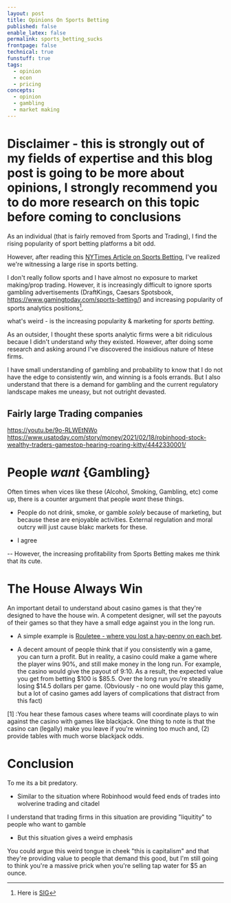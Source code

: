 ```yaml
---
layout: post
title: Opinions On Sports Betting
published: false
enable_latex: false
permalink: sports_betting_sucks
frontpage: false
technical: true
funstuff: true
tags:
  - opinion
  - econ
  - pricing
concepts:
  - opinion
  - gambling
  - market making
---
```


# Disclaimer - this is strongly out of my fields of expertise and this blog post is going to be more about opinions, I strongly recommend you to do more research on this topic before coming to conclusions



As an individual (that is fairly removed from Sports and Trading), I find the rising popularity of sport betting platforms a bit odd. 

However, after reading this [NYTimes Article on Sports Betting](https://www.nytimes.com/2022/01/31/sports/football/super-bowl-sports-betting.html), I've realized we're witnessing a large rise in sports betting. 


I don't really follow sports and I have almost no exposure to market making/prop trading. However, it is increasingly difficult to ignore sports gambling advertisements (DraftKings, Caesars Spotsbook, https://www.gamingtoday.com/sports-betting/) and increasing popularity of sports analytics positions[^1].

[^1]: Here is [SIG](https://www.sig.com/sports-analytics/?utm_source=linkedin&utm_medium=social&utm_campaign=01192022-sigcom-sports-analytics-et&fbclid=IwAR212ep7-d6HyMVis-tZCQ8H9GxXMA4bUmDWksQAg4lmgW5b1iqUvN2XAHg) 




what's weird - is the increasing popularity & marketing for *sports betting*.


As an outsider, I thought these sports analytic firms were a bit ridiculous becaue I didn't understand *why* they existed. However, after doing some research and asking around I've discovered the insidious nature of htese firms.



I have small understanding of gambling and probability to know that I do not have the edge to consistently win, and winning is a fools errands. But I also understand that there is a demand for gambling and the current regulatory landscape makes me uneasy, but not outright devasted. 



Fairly large Trading companies
- 

https://youtu.be/9o-RLWEtNWo
https://www.usatoday.com/story/money/2021/02/18/robinhood-stock-wealthy-traders-gamestop-hearing-roaring-kitty/4442330001/

# People *want* {Gambling}
Often times when vices like these (Alcohol, Smoking, Gambling, etc) come up, there is a counter argument that people *want* these things.
- People do not drink, smoke, or gamble *solely* because of marketing, but because these are enjoyable activities. External regulation and moral outcry will just cause blakc markets for these.

- I agree

-- However, the increasing profitability from Sports Betting makes me think that its cute.   

# The House Always Win
An important detail to understand about casino games is that they're designed to have the house win. A competent designer, will set the payouts of their games so that they have a small edge against you in the long run. 

- A simple example is [Rouletee - where you lost a hay-penny on each bet](https://en.wikipedia.org/wiki/Roulette#Bet_odds_table).

- A decent amount of people think that if you consistently win a game, you can turn a profit. But in reality, a casino could make a game where the player wins 90%, and still make money in the long run. For example,  the casino would give the payout of 9:10. As a result, the expected value you get from betting $100 is $85.5. Over the long run you're steadily losing $14.5 dollars per game. (Obviously - no one would play this game, but a lot of casino games add layers of complications that distract from this fact)



[1] :You hear these famous cases where teams will coordinate plays to win against the casino with games like blackjack. One thing to note is that the casino can (legally) make you leave if you're winning too much and,  (2) provide tables with much worse blackjack odds.










# Conclusion

To me its a bit predatory.
- Similar to the situation where Robinhood would feed ends of trades into wolverine trading and citadel


I understand that trading firms in this situation are providing "liquitity" to people who want to gamble
- But this situation gives a weird emphasis 

You could argue this weird tongue in cheek "this is capitalism" and that they're providing value to people that demand this good, but I'm still going to think you're a massive prick when you're selling tap water for $5 an ounce.   